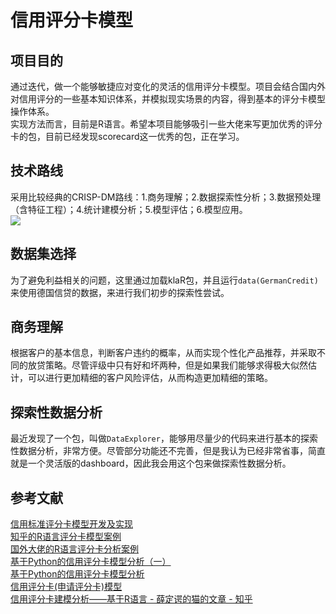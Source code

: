 
# 信用评分卡模型

## 项目目的
通过迭代，做一个能够敏捷应对变化的灵活的信用评分卡模型。项目会结合国内外对信用评分的一些基本知识体系，并模拟现实场景的内容，得到基本的评分卡模型操作体系。  
实现方法而言，目前是R语言。希望本项目能够吸引一些大佬来写更加优秀的评分卡的包，目前已经发现scorecard这一优秀的包，正在学习。

## 技术路线 
采用比较经典的CRISP-DM路线：1.商务理解；2.数据探索性分析；3.数据预处理（含特征工程）；4.统计建模分析；5.模型评估；6.模型应用。  
![](https://www.ibm.com/developerworks/cn/data/library/techarticle/dm-1312datapreparation/figures/CRISP-DM.gif)

## 数据集选择
为了避免利益相关的问题，这里通过加载klaR包，并且运行`data(GermanCredit)`来使用德国信贷的数据，来进行我们初步的探索性尝试。

## 商务理解
根据客户的基本信息，判断客户违约的概率，从而实现个性化产品推荐，并采取不同的放贷策略。尽管评级中只有好和坏两种，但是如果我们能够求得极大似然估计，可以进行更加精细的客户风险评估，从而构造更加精细的策略。

## 探索性数据分析
最近发现了一个包，叫做`DataExplorer`，能够用尽量少的代码来进行基本的探索性数据分析，非常方便。尽管部分功能还不完善，但是我认为已经非常省事，简直就是一个灵活版的dashboard，因此我会用这个包来做探索性数据分析。

## 参考文献
[信用标准评分卡模型开发及实现](https://blog.csdn.net/lll1528238733/article/details/76602006)  
[知乎的R语言评分卡模型案例](https://zhuanlan.zhihu.com/p/28322270)  
[国外大佬的R语言评分卡分析案例](https://artemiorimando.com/2018/02/18/scorecard-building-part-i-introduction/)  
[基于Python的信用评分卡模型分析（一）](https://www.jianshu.com/p/f931a4df202c)  
[基于Python的信用评分卡模型分析](https://zhuanlan.zhihu.com/p/35284849)  
[信用评分卡(申请评分卡)模型](https://zhuanlan.zhihu.com/p/46642169)  
[信用评分卡建模分析——基于R语言 - 薛定谔的猫的文章 - 知乎](https://zhuanlan.zhihu.com/p/29676042)  

